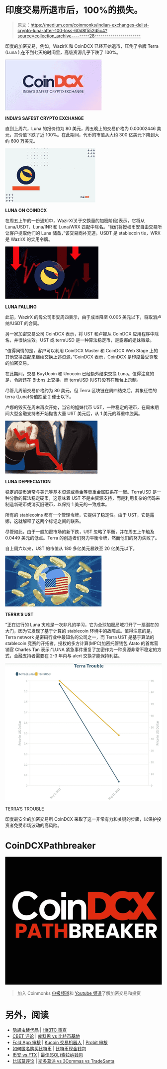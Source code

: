 # 印度交易所退市后，100%的损失。

> 原文：<https://medium.com/coinmonks/indian-exchanges-delist-crypto-luna-after-100-loss-60d8f552d5c4?source=collection_archive---------28----------------------->

印度的加密交易，例如，WazirX 和 CoinDCX 已经开始退市，压倒了令牌 Terra (Luna ),在不到七天的时间里，高级资源几乎下跌了 100%。

![](img/550a7f0079e4bbe059d250d106aa81e7.png)

**INDIA’S SAFEST CRYPTO EXCHANGE**

直到上周六，Luna 的报价约为 80 美元，周五晚上的交易价格为 0.00002446 美元，其价值下跌了近 100%。在此期间，代币的市值从大约 300 亿美元下降到大约 600 万美元。

![](img/362f982730effc5ce9bfa8c5a31e8e56.png)

**LUNA ON COINDCX**

在周五上午的一份通知中，WazirX(关于交换量的加密阶段)表示，它将从 Luna/USDT、Luna/INR 和 Luna/WRX 匹配中除名。“我们将授权币安自由交易所让客户提取他们的 Luna 储备，”该交易商补充道。USDT 是 stablecoin tie，WRX 是 WazirX 的实用令牌。

![](img/f80f6301390af23ccfe2d0e663268875.png)

**LUNA FALLING**

此前，WazirX 的母公司币安周四表示，由于成本降至 0.005 美元以下，将取消卢纳/USDT 的合同。

另一家加密交易公司 CoinDCX 表示，将 UST 和卢娜从 CoinDCX 应用程序中除名，并很快生效。UST 或 terraUSD 是一种算法稳定币，是露娜的姐妹徽章。

“值得同情的是，客户可以利用 CoinDCX Master 和 CoinDCX Web Stage 上的其他交换匹配来继续交换上述资源，”CoinDCX 表示，CoinDCX 是印度最受尊敬的加密交易。

在此期间，交易 BuyUcoin 和 Unocoin 已经额外结束交换 Luna。值得注意的是，令牌还在 Bitbns 上交换，而 terraUSD (UST)没有在舞台上录制。

尽管几周前交易价格约为 80 美元，但 Terra 区块链在周四结束后，其象征性的 terra (Luna)价值跌至 2 便士以下。

卢娜的毁灭在周末再次开始，当它的姐妹代币 UST，一种稳定的硬币，在周末期间大型金融支持者开始抛售大量 UST 美元后，从 1 美元的尊重中脱离。

![](img/872b6a8b01b2f37e301a19655ae20023.png)

**LUNA DEPRECIATION**

稳定的硬币通常与美元等基本资源或黄金等贵重金属联系在一起。TerraUSD 是一种分散的算法稳定硬币，这意味着 UST 不是由资源支持，而是利用复杂的代码来制造新硬币或消灭旧硬币，以保持 1 美元的一致成本。

所有的 stablecoins 都有一个管理令牌，它提供了稳定性。由于 UST，它是露娜，这就解释了这两个标记之间的联系。

尽管如此，由于一般加密市场的新下跌，UST 忽略了平衡，并在周五上午触及 0.0449 美元的低点。Terra 的创造者们努力平衡令牌，然而他们的努力失败了。

自上周六以来，UST 的市值从 180 多亿美元暴跌至 20 亿美元以下。

![](img/ec10faf0c03515ad6d123507c56fe323.png)

**TERRA’S UST**

“正在进行的 Luna 灾难是一次非凡的学习，它为全球加密局域打开了一扇潜在的大门，因为它发现了基于计算的 stablecoin 环境中的故障点。值得注意的是，Terra network 是密码行业中最知名的公司之一，而 Terra UST 是基于算法的 stablecoin 竞赛的开拓者。授权的多方计算(MPC)加密托管钱包 Atato 的首席营销官 Charles Tan 表示:“LUNA 紧急事件重复了加密作为一种资源非常不稳定的方式，金融支持者需要在 2-3 年内与 alert 交换才能保持利益。

![](img/da3b9f064cecb6ea0f2e7581ca96b299.png)

TERRA’S TROUBLE

印度最安全的加密交易所 CoinDCX 采取了这一非常有力和关键的步骤，以保护投资者免受市场波动的高风险。

# CoinDCXPathbreaker

![](img/c2820076395348148a7489972f005391.png)

> 加入 Coinmonks [电报频道](https://t.me/coincodecap)和 [Youtube 频道](https://www.youtube.com/c/coinmonks/videos)了解加密交易和投资

# 另外，阅读

*   [隐翅虫替代品](/coinmonks/cryptohopper-alternatives-d67287b16d27) | [HitBTC 审查](/coinmonks/hitbtc-review-c5143c5d53c2)
*   [CBET 评论](https://coincodecap.com/cbet-casino-review) | [库科恩 vs 比特币基地](https://coincodecap.com/kucoin-vs-coinbase)
*   [Fold App 审核](https://coincodecap.com/fold-app-review) | [Kucoin 交易机器人](/coinmonks/kucoin-trading-bot-automate-your-trades-8cf0ca2138e0) | [Probit 审核](https://coincodecap.com/probit-review)
*   [如何匿名购买比特币](https://coincodecap.com/buy-bitcoin-anonymously) | [比特币现金钱包](https://coincodecap.com/bitcoin-cash-wallets)
*   [币安 vs FTX](https://coincodecap.com/binance-vs-ftx) | [最佳(SOL)索拉纳钱包](https://coincodecap.com/solana-wallets)
*   [比诺莫评论](https://coincodecap.com/binomo-review) | [斯多葛派 vs 3Commas vs TradeSanta](https://coincodecap.com/stoic-vs-3commas-vs-tradesanta)